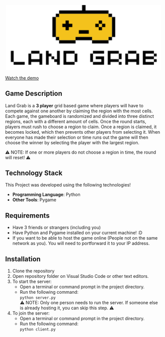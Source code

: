 <div align="center">
    <a href="https://www.youtube.com/watch?v=enUUbIkUhHw">
      <img src="./logo.png" alt="Watch the Demo" width="500"/>
    </a>
</div>

[Watch the demo](https://www.youtube.com/watch?v=enUUbIkUhHw)

## Game Description
Land Grab is a **3 player** grid based game where players will have to compete against one another by claiming the region with the most cells. Each game, the gameboard is randomized and divided into three distinct regions, each with a different amount of cells. Once the round starts, players must rush to choose a region to claim. Once a region is claimed, it becomes locked, which then prevents other players from selecting it. When everyone has made their selection or time runs out the game will then choose the winner by selecting the player with the largest region. 

⚠️ NOTE: If one or more players do not choose a region in time, the round will reset! ⚠️ 

## Technology Stack
This Project was developed using the following technologies!
- **Programming Language**: Python
- **Other Tools**: Pygame
## Requirements
- Have 3 friends or strangers (including you)
- Have Python and Pygame installed on your current machine! :D
- If you want to be able to host the game online (People not on the same network as you). You will need to portforward it to your IP address.
## Installation
1. Clone the repository  
2. Open repository folder on Visual Studio Code or other text editors.  
3. To start the server:  
    - Open a terminal or command prompt in the project directory.  
    - Run the following command:  
      `python server.py`  
      ⚠️ NOTE: Only one person needs to run the server. If someone else is already hosting it, you can skip this step. ⚠️  
4. To join the server:  
    - Open a terminal or command prompt in the project directory.  
    - Run the following command:  
      `python client.py`

